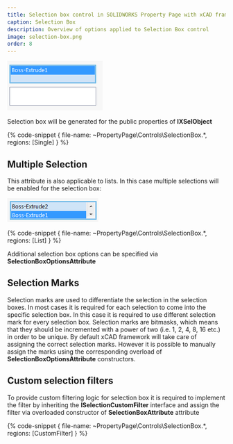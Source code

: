```yaml
---
title: Selection box control in SOLIDWORKS Property Page with xCAD framework
caption: Selection Box
description: Overview of options applied to Selection Box control
image: selection-box.png
order: 8
---
```

![Selection box control](selection-box.png)

Selection box will be generated for the public properties of **IXSelObject**

{% code-snippet { file-name: ~PropertyPage\Controls\SelectionBox.*, regions: [Single] } %}

## Multiple Selection

This attribute is also applicable to lists. In this case multiple selections will be enabled for the selection box:

![Multiple entities selected in the selection box](selection-box-multiple.png)

{% code-snippet { file-name: ~PropertyPage\Controls\SelectionBox.*, regions: [List] } %}

Additional selection box options can be specified via **SelectionBoxOptionsAttribute**

## Selection Marks

Selection marks are used to differentiate the selection in the selection boxes. In most cases it is required for each selection to come into the specific selection box. In this case it is required to use different selection mark for every selection box. Selection marks are bitmasks, which means that they should be incremented with a power of two (i.e. 1, 2, 4, 8, 16 etc.) in order to be unique. By default xCAD framework will take care of assigning the correct selection marks. However it is possible to manually assign the marks using the corresponding overload of **SelectionBoxOptionsAttribute** constructors.

## Custom selection filters

To provide custom filtering logic for selection box it is required to implement the filter by inheriting the **ISelectionCustomFilter** interface and assign the filter via overloaded constructor of **SelectionBoxAttribute** attribute

{% code-snippet { file-name: ~PropertyPage\Controls\SelectionBox.*, regions: [CustomFilter] } %}